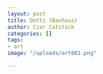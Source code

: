 ```yaml
---
layout: post
title: Dotti (Bauhaus)
author: Czar Catstick
categories: []
tags:
- art
image: "/uploads/art001.png"

---
```


